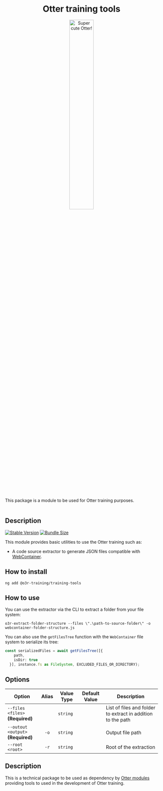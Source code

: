 <h1 align="center">Otter training tools</h1>
<p align="center">
  <img src="https://raw.githubusercontent.com/AmadeusITGroup/otter/main/assets/logo/otter.png" alt="Super cute Otter!" width="40%"/>
</p>

This package is a module to be used for Otter training purposes.
<br />
<br />

## Description

[![Stable Version](https://img.shields.io/npm/v/@o3r/schematics?style=for-the-badge)](https://www.npmjs.com/package/@o3r/schematics)
[![Bundle Size](https://img.shields.io/bundlephobia/min/@o3r/schematics?color=green&style=for-the-badge)](https://www.npmjs.com/package/@o3r/schematics)

This module provides basic utilities to use the Otter training such as:
- A code source extractor to generate JSON files compatible with [WebContainer](https://webcontainers.io/guides/working-with-the-file-system).

## How to install

```shell
ng add @o3r-training/training-tools
```

## How to use
You can use the extractor via the CLI to extract a folder from your file system:
```shell
o3r-extract-folder-structure --files \".\path-to-source-folder\" -o webcontainer-folder-structure.js
```
You can also use the `getFilesTree` function with the `WebContainer` file system to serialize its tree:
```typescript
const serializedFiles = await getFilesTree([{
    path,
    isDir: true
  }], instance.fs as FileSystem, EXCLUDED_FILES_OR_DIRECTORY);
```

## Options

| Option                                  | Alias | Value Type | Default Value | Description                                                  |
|-----------------------------------------|:-----:|------------|---------------|--------------------------------------------------------------|
| `--files <files>` <br> **(Required)**   |       | `string`   |               | List of files and folder to extract in addition to the path  |
| `--outout <output>` <br> **(Required)** | `-o`  | `string`   |               | Output file path                                             |
| `--root <root>`                         | `-r`  | `string`   |               | Root of the extraction                                       |

## Description

This is a technical package to be used as dependency by [Otter modules](https://github.com/AmadeusITGroup/otter/tree/main/docs/core/MODULE.md) providing tools to used in the development of Otter training.
